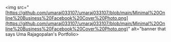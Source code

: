 <img src="[https://github.com/umaraj033107/umaraj033107/blob/main/Minimal%20Online%20Business%20Facebook%20Cover%20Photo.png](https://github.com/umaraj033107/umaraj033107/blob/main/Minimal%20Online%20Business%20Facebook%20Cover%20Photo.png)" alt="banner that says Uma Rajagopalan's Portfolio>
